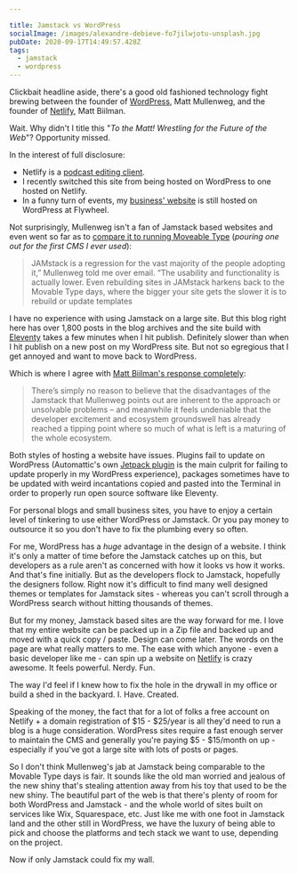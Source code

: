 ```yaml
---

title: Jamstack vs WordPress
socialImage: /images/alexandre-debieve-fo7jilwjotu-unsplash.jpg
pubDate: 2020-09-17T14:49:57.428Z
tags:
  - jamstack
  - wordpress
---
```

Clickbait headline aside, there's a good old fashioned technology fight brewing between the founder of [WordPress](https://wordpress.com/), Matt Mullenweg, and the founder of [Netlify](https://www.netlify.com/), Matt Biilman.

Wait. Why didn't I title this "*To the Matt! Wrestling for the Future of the Web*"? Opportunity missed.

In the interest of full disclosure:

* Netlify is a [podcast editing client](https://www.lemonproductions.ca/portfolio/remotely-interesting-from-netlify/).
* I recently switched this site from being hosted on WordPress to one hosted on Netlify.
* In a funny turn of events, my [business' website](https://www.lemonproductions.ca/) is still hosted on WordPress at Flywheel.

Not surprisingly, Mullenweg isn't a fan of Jamstack based websites and even went so far as to [compare it to running Moveable Type](https://thenewstack.io/wordpress-co-founder-matt-mullenweg-is-not-a-fan-of-jamstack/) (*pouring one out for the first CMS I ever used*):

> JAMstack is a regression for the vast majority of the people adopting it,” Mullenweg told me over email. “The usability and functionality is actually lower. Even rebuilding sites in JAMstack harkens back to the Movable Type days, where the bigger your site gets the slower it is to rebuild or update templates

I have no experience with using Jamstack on a large site. But this blog right here has over 1,800 posts in the blog archives and the site build with [Eleventy](https://www.11ty.dev/) takes a few minutes when I hit publish. Definitely slower than when I hit publish on a new post on my WordPress site. But not so egregious that I get annoyed and want to move back to WordPress.

Which is where I agree with [Matt Biilman's response completely](https://www.netlify.com/blog/2020/09/15/on-mullenweg-and-the-jamstack-regression-or-future/):

> There’s simply no reason to believe that the disadvantages of the Jamstack that Mullenweg points out are inherent to the approach or unsolvable problems – and meanwhile it feels undeniable that the developer excitement and ecosystem groundswell has already reached a tipping point where so much of what is left is a maturing of the whole ecosystem.

Both styles of hosting a website have issues. Plugins fail to update on WordPress (Automattic's own [Jetpack plugin](https://jetpack.com/) is the main culprit for failing to update properly in my WordPress experience), packages sometimes have to be updated with weird incantations copied and pasted into the Terminal in order to properly run open source software like Eleventy.

For personal blogs and small business sites, you have to enjoy a certain level of tinkering to use either WordPress or Jamstack. Or you pay money to outsource it so you don't have to fix the plumbing every so often.

For me, WordPress has a *huge* advantage in the design of a website. I think it's only a matter of time before the Jamstack catches up on this, but developers as a rule aren't as concerned with how it looks vs how it works. And that's fine initially. But as the developers flock to Jamstack, hopefully the designers follow. Right now it's difficult to find many well designed themes or templates for Jamstack sites - whereas you can't scroll through a WordPress search without hitting thousands of themes. 

But for my money, Jamstack based sites are the way forward for me. I love that my entire website can be packed up in a Zip file and backed up and moved with a quick copy / paste. Design can come later. The words on the page are what really matters to me. The ease with which anyone - even a basic developer like me - can spin up a website on [Netlify](https://www.netlify.com/) is crazy awesome. It feels powerful. Nerdy. Fun. 

The way I'd feel if I knew how to fix the hole in the drywall in my office or build a shed in the backyard. I. Have. Created.

Speaking of the money, the fact that for a lot of folks a free account on Netlify + a domain registration of $15 - $25/year is all they'd need to run a blog is a huge consideration. WordPress sites require a fast enough server to maintain the CMS and generally you're paying $5 - $15/month on up - especially if you've got a large site with lots of posts or pages.

So I don't think Mullenweg's jab at Jamstack being comparable to the Movable Type days is fair. It sounds like the old man worried and jealous of the new shiny that's stealing attention away from his toy that used to be the new shiny. The beautiful part of the web is that there's plenty of room for both WordPress and Jamstack - and the whole world of sites built on services like Wix, Squarespace, etc. Just like me with one foot in Jamstack land and the other still in WordPress, we have the luxury of being able to pick and choose the platforms and tech stack we want to use, depending on the project.

Now if only Jamstack could fix my wall.